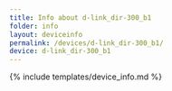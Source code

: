 ```yaml
---
title: Info about d-link_dir-300_b1
folder: info
layout: deviceinfo
permalink: /devices/d-link_dir-300_b1/
device: d-link_dir-300_b1
---
```

{% include templates/device_info.md %}
